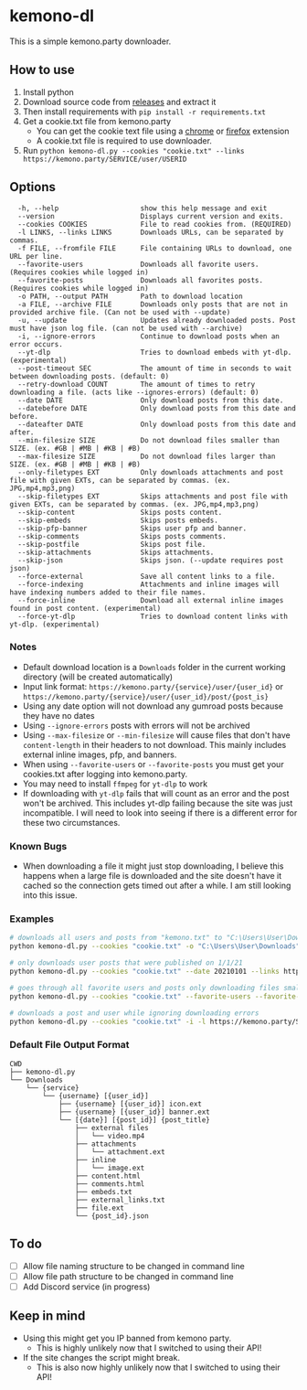 # kemono-dl
This is a simple kemono.party downloader.

## How to use
1.  Install python
2.  Download source code from [releases](https://github.com/AplhaSlayer1964/Kemono.party-Downloader/releases) and extract it
3.  Then install requirements with  `pip install -r requirements.txt`
4. Get a cookie.txt file from kemono.party
   - You can get the cookie text file using a [chrome](https://chrome.google.com/webstore/detail/get-cookiestxt/bgaddhkoddajcdgocldbbfleckgcbcid?hl=en) or [firefox](https://addons.mozilla.org/en-US/firefox/addon/cookies-txt/) extension
   - A cookie.txt file is required to use downloader.
5.  Run `python kemono-dl.py --cookies "cookie.txt" --links https://kemono.party/SERVICE/user/USERID`

## Options
```
  -h, --help                    show this help message and exit
  --version                     Displays current version and exits.
  --cookies COOKIES             File to read cookies from. (REQUIRED)
  -l LINKS, --links LINKS       Downloads URLs, can be separated by commas.
  -f FILE, --fromfile FILE      File containing URLs to download, one URL per line.
  --favorite-users              Downloads all favorite users. (Requires cookies while logged in)
  --favorite-posts              Downloads all favorites posts. (Requires cookies while logged in)
  -o PATH, --output PATH        Path to download location
  -a FILE, --archive FILE       Downloads only posts that are not in provided archive file. (Can not be used with --update)
  -u, --update                  Updates already downloaded posts. Post must have json log file. (can not be used with --archive)
  -i, --ignore-errors           Continue to download posts when an error occurs.
  --yt-dlp                      Tries to download embeds with yt-dlp. (experimental)
  --post-timeout SEC            The amount of time in seconds to wait between downloading posts. (default: 0)
  --retry-download COUNT        The amount of times to retry downloading a file. (acts like --ignores-errors) (default: 0)
  --date DATE                   Only download posts from this date.
  --datebefore DATE             Only download posts from this date and before.
  --dateafter DATE              Only download posts from this date and after.
  --min-filesize SIZE           Do not download files smaller than SIZE. (ex. #GB | #MB | #KB | #B)
  --max-filesize SIZE           Do not download files larger than SIZE. (ex. #GB | #MB | #KB | #B)
  --only-filetypes EXT          Only downloads attachments and post file with given EXTs, can be separated by commas. (ex. JPG,mp4,mp3,png)
  --skip-filetypes EXT          Skips attachments and post file with given EXTs, can be separated by commas. (ex. JPG,mp4,mp3,png)
  --skip-content                Skips posts content.
  --skip-embeds                 Skips posts embeds.
  --skip-pfp-banner             Skips user pfp and banner.
  --skip-comments               Skips posts comments.
  --skip-postfile               Skips post file.
  --skip-attachments            Skips attachments.
  --skip-json                   Skips json. (--update requires post json)
  --force-external              Save all content links to a file.
  --force-indexing              Attachments and inline images will have indexing numbers added to their file names.
  --force-inline                Download all external inline images found in post content. (experimental)
  --force-yt-dlp                Tries to download content links with yt-dlp. (experimental)
```
### Notes
-  Default download location is a `Downloads` folder in the current working directory (will be created automatically)
-  Input link format: `https://kemono.party/{service}/user/{user_id}` or `https://kemono.party/{service}/user/{user_id}/post/{post_is}`
-  Using any date option will not download any gumroad posts because they have no dates
-  Using `--ignore-errors` posts with errors will not be archived
-  Using `--max-filesize` or `--min-filesize` will cause files that don't have `content-length` in their headers to not download. This mainly includes external inline images, pfp, and banners.
-  When using `--favorite-users` or `--favorite-posts` you must get your cookies.txt after logging into kemono.party.
-  You may need to install `ffmpeg` for `yt-dlp` to work
-  If downloading with `yt-dlp` fails that will count as an error and the post won't be archived. This includes yt-dlp failing because the site was just incompatible. I will need to look into seeing if there is a different error for these two circumstances.

### Known Bugs
- When downloading a file it might just stop downloading, I believe this happens when a large file is downloaded and the site doesn't have it cached so the connection gets timed out after a while. I am still looking into this issue.

### Examples
```bash
# downloads all users and posts from "kemono.txt" to "C:\Users\User\Downloads" while skipping saved posts in "archive.txt"
python kemono-dl.py --cookies "cookie.txt" -o "C:\Users\User\Downloads" --archive "archive.txt" --fromfile "kemono.txt"

# only downloads user posts that were published on 1/1/21
python kemono-dl.py --cookies "cookie.txt" --date 20210101 --links https://kemono.party/SERVICE/user/USERID

# goes through all favorite users and posts only downloading files smaller than 100MB
python kemono-dl.py --cookies "cookie.txt" --favorite-users --favorite-posts --max-filesize 100MB

# downloads a post and user while ignoring downloading errors
python kemono-dl.py --cookies "cookie.txt" -i -l https://kemono.party/SERVICE/user/USERID/post/POSTID,https://kemono.party/SERVICE/user/USERID
```

### Default File Output Format
```
CWD
├── kemono-dl.py
└── Downloads
    └── {service}
        └── {username} [{user_id}]
            ├── {username} [{user_id}] icon.ext
            ├── {username} [{user_id}] banner.ext
            └── [{date}] [{post_id}] {post_title}
                ├── external files
                │   └── video.mp4
                ├── attachments
                │   └── attachment.ext
                ├── inline
                │   └── image.ext
                ├── content.html
                ├── comments.html
                ├── embeds.txt
                ├── external_links.txt
                ├── file.ext
                └── {post_id}.json
```

## To do
- [ ] Allow file naming structure to be changed in command line
- [ ] Allow file path structure to be changed in command line
- [ ] Add Discord service (in progress)

## Keep in mind
- Using this might get you IP banned from kemono party.
  - This is highly unlikely now that I switched to using their API!
- If the site changes the script might break.
   - This is also now highly unlikely now that I switched to using their API!
